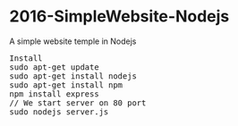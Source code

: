 # 2016-SimpleWebsite-Nodejs
A simple website temple in Nodejs
<pre>
Install
sudo apt-get update
sudo apt-get install nodejs
sudo apt-get install npm
npm install express
// We start server on 80 port
sudo nodejs server.js
</pre>




